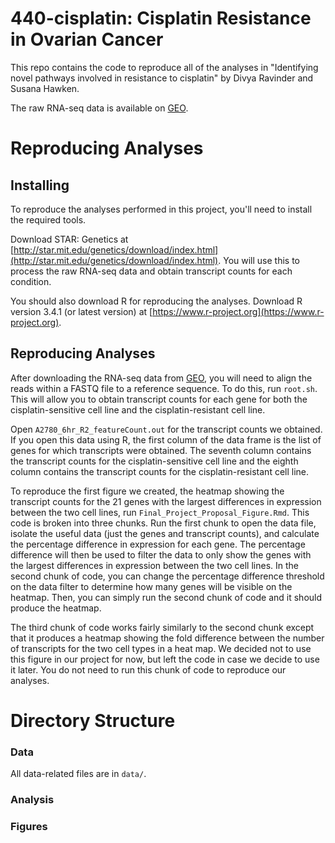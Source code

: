 # 440-cisplatin: Cisplatin Resistance in Ovarian Cancer

This repo contains the code to reproduce all of the analyses in "Identifying novel pathways involved in resistance to cisplatin" by Divya Ravinder and Susana Hawken.

The raw RNA-seq data is available on [GEO](https://www.ncbi.nlm.nih.gov/geo/query/acc.cgi?acc=GSM2589608). 

# Reproducing Analyses

## Installing
To reproduce the analyses performed in this project, you'll need to install the required tools. 

Download STAR: Genetics at [http://star.mit.edu/genetics/download/index.html](http://star.mit.edu/genetics/download/index.html). You will use this to process the raw RNA-seq data and obtain transcript counts for each condition.

You should also download R for reproducing the analyses.
Download R version 3.4.1 (or latest version) at [https://www.r-project.org](https://www.r-project.org). 

## Reproducing Analyses
After downloading the RNA-seq data from [GEO](https://www.ncbi.nlm.nih.gov/geo/query/acc.cgi?acc=GSM2589608), you will need to align the reads within a FASTQ file to a reference sequence. To do this, run `root.sh`. This will allow you to obtain transcript counts for each gene for both the cisplatin-sensitive cell line and the cisplatin-resistant cell line. 

Open `A2780_6hr_R2_featureCount.out` for the transcript counts we obtained. If you open this data using R, the first column of the data frame is the list of genes for which transcripts were obtained. The seventh column contains the transcript counts for the cisplatin-sensitive cell line and the eighth column contains the transcript counts for the cisplatin-resistant cell line. 

To reproduce the first figure we created, the heatmap showing the transcript counts for the 21 genes with the largest differences in expression between the two cell lines, run `Final_Project_Proposal_Figure.Rmd`. This code is broken into three chunks. Run the first chunk to open the data file, isolate the useful data (just the genes and transcript counts), and calculate the percentage difference in expression for each gene. The percentage difference will then be used to filter the data to only show the genes with the largest differences in expression between the two cell lines. In the second chunk of code, you can change the percentage difference threshold on the data filter to determine how many genes will be visible on the heatmap. Then, you can simply run the second chunk of code and it should produce the heatmap. 

The third chunk of code works fairly similarly to the second chunk except that it produces a heatmap showing the fold difference between the number of transcripts for the two cell types in a heat map. We decided not to use this figure in our project for now, but left the code in case we decide to use it later. You do not need to run this chunk of code to reproduce our analyses. 

# Directory Structure

### Data
All data-related files are in `data/`. 




### Analysis


### Figures
